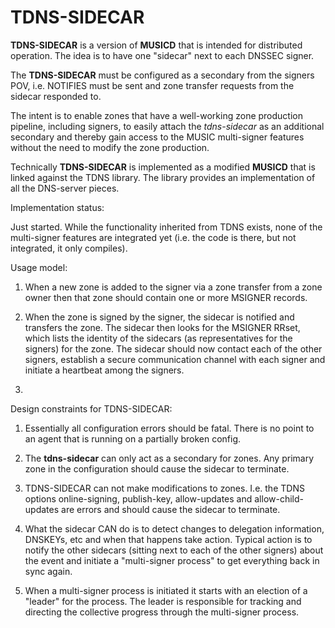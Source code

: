 # TDNS-SIDECAR

**TDNS-SIDECAR** is a version of **MUSICD** that is intended for
distributed operation. The idea is to have one "sidecar" next to each
DNSSEC signer.

The **TDNS-SIDECAR** must be configured as a secondary from the
signers POV, i.e. NOTIFIES must be sent and zone transfer requests
from the sidecar responded to.

The intent is to enable zones that have a well-working zone production
pipeline, including signers, to easily attach the *tdns-sidecar* as
an additional secondary and thereby gain access to the MUSIC
multi-signer features without the need to modify the zone production.

Technically **TDNS-SIDECAR** is implemented as a modified **MUSICD**
that is linked against the TDNS library. The library provides an
implementation of all the DNS-server pieces.

Implementation status:

Just started. While the functionality inherited from TDNS exists, none
of the multi-signer features are integrated yet (i.e. the code is
there, but not integrated, it only compiles).

Usage model:

1. When a new zone is added to the signer via a zone transfer from a zone
   owner then that zone should contain one or more MSIGNER records.

2. When the zone is signed by the signer, the sidecar is notified and
   transfers the zone. The sidecar then looks for the MSIGNER RRset,
   which lists the identity of the sidecars (as representatives for the
   signers) for the zone. The sidecar should now contact each of the
   other signers, establish a secure communication channel with each
   signer and initiate a heartbeat among the signers.

3.  

Design constraints for TDNS-SIDECAR:

1. Essentially all configuration errors should be fatal. There is no
   point to an agent that is running on a partially broken config.

2. The **tdns-sidecar** can only act as a secondary for zones. Any
   primary zone in the configuration should cause the sidecar to terminate.

3. TDNS-SIDECAR can not make modifications to zones. I.e. the TDNS options
   online-signing, publish-key, allow-updates and allow-child-updates are
   errors and should cause the sidecar to terminate.

4. What the sidecar CAN do is to detect changes to delegation
   information, DNSKEYs, etc and when that happens take action. Typical
   action is to notify the other sidecars (sitting next to each of the
   other signers) about the event and initiate a "multi-signer process" to
   get everything back in sync again.

5. When a multi-signer process is initiated it starts with an election
   of a "leader" for the process. The leader is responsible for tracking
   and directing the collective progress through the multi-signer process.

